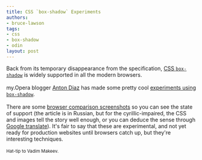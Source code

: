 ```yaml
---
title: CSS `box-shadow` Experiments
authors:
- bruce-lawson
tags:
- css
- box-shadow
- odin
layout: post
---
```

Back from its temporary disappearance from the specification, <a href="temporarily disappeared from the specification">CSS <code>box-shadow</code></a> is widely supported in all the modern browsers.<br/><br/>my.Opera blogger <a href="http://my.opera.com/AntonDiaz/blog/">Anton Diaz</a> has made some pretty cool <a href="/blog/css-box-shadow-experiments/box-shadow-tricks.html" target="_blank"> experiments using <code>box-shadow</code></a>. <br/><br/>There are some <a href="http://habrahabr.ru/blogs/css/103170/" target="_blank">browser comparison screenshots</a> so you can see the state of support (the article is in Russian, but for the cyrillic-impaired, the CSS and images tell the story well enough, or you can deduce the sense through <a href="http://bit.ly/aK97Md ">Google translate</a>). It&#39;s fair to say that these are experimental, and not yet ready for production websites until browsers catch up, but they&#39;re interesting techniques.<br/><br/><small>Hat-tip to Vadim Makeev.</small>
